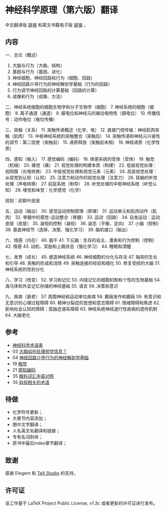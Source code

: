 

# 神经科学原理（第六版）翻译

中文翻译版 [链接](https://github.com/OpenHUTB/neuro/releases) 和英文书籍电子版 [链接](https://pan.baidu.com/s/1c0haMl287vFUA51rRusHaA?pwd=dong) 。

## 内容
一、总论（概述）
1. 大脑与行为（大脑、结构）
2. 基因与行为（基因、进化）
3. 神经细胞、神经回路和行为（细胞、回路）
4. 神经回路介导行为的神经解剖学基础（行为的回路）
5. 行为调节神经回路的计算基础（回路的计算）
6. 成像和行为（成像、方法）

二、神经系统细胞的细胞生物学和分子生物学（细胞）
7. 神经系统的细胞（细胞）
8. 离子通道（通道）
9. 膜电位和神经元的被动电特性（膜电位）
10. 传播信号：动作电位（电位传播）

三、突触（关系）
11. 突触传递概述（化学、电）
12. 直接门控传输：神经肌肉突触（肌肉）
13. 中枢神经系统的突触整合（突触后）
14. 突触传递和神经元兴奋性的调节：第二信使（突触前）
15. 递质释放（突触前末梢）
16. 神经递质（化学性质）

四、感知（输入）
17. 感觉编码（编码）
18. 体感系统的受体（受体）
19. 触觉（机械）
20. 痛觉（痛）
21. 视觉处理的构建本质（构建）
22. 低层视觉处理：视网膜（光电转换）
23. 中层视觉处理和视觉元素（元素）
24. 高层视觉处理：从视觉到认知（认知）
25. 注意力和动作的视觉处理（注意力）
26. 耳蜗的听觉处理（声电转换）
27. 前庭系统（制导）
28. 听觉处理的中枢神经系统（听觉认知）
29. 嗅觉和味觉：化学感觉（化学）

规划：前额叶皮层

五、运动（输出）
30. 感觉运动控制原理（原理）
31. 运动单元和肌肉动作（肌肉）
32. 脊髓中的感觉-运动整合（脊髓）
33. 运动（回路）
34. 自发运动：运动皮层（皮层）
35. 凝视的控制（凝视）
36. 姿态（平衡、定向）
37. 小脑（控制）
38. 基底神经节（选择、决策、强化学习）
39. 脑机接口（输出）

六、情感（内在）
40. 脑干
41. 下丘脑：生存的自主、激素和行为控制（控制）
42. 情感
43. 动机、奖励和上瘾状态（强化学习）
44. 睡眠和清醒

七、发育（成长）
45. 塑造神经系统
46. 神经细胞的分化与存活
47. 轴突的生长和引导
48. 突触的形成和消除
49. 突触连接的经验和细化
50. 修复受损的大脑
51. 神经系统的性别分化

八、学习（改变）
52. 学习和记忆
53. 内隐记忆的细胞机制和个性的生物基础
54. 海马体和外显记忆存储的神经基础
55. 语言
56. 决策和意识

九、疾病（衰老）
57. 周围神经和运动单位疾病
58. 癫痫发作和癫痫
59. 有意识和无意识的心理过程障碍
60. 精神分裂症的思想和意志障碍
61. 情绪障碍和焦虑
62. 影响社会认知的障碍：孤独症谱系障碍
63. 神经系统神经退行性疾病的遗传机制
64. 大脑老化


## 参考
* [神经科学术语表](https://zhuanlan.zhihu.com/p/273186198?utm_id=0)
* 03 [大脑如何处理视觉信息？](https://zhuanlan.zhihu.com/p/273189834?utm_id=0)
* 04 [神经回路介导行为的神经解剖学基础](https://blog.csdn.net/qq_39318443/article/details/106892674)
* 19 [触觉](https://blog.csdn.net/qq_39318443/article/details/106892674)
* 21 [感知编码](https://www.dxy.cn/bbs/newweb/pc/post/40268362)
* 35 [眼科词汇中英对照](https://www.sohu.com/a/603321979_121124541)
* 35 [斜视相关的术语](https://wenku.baidu.com/view/f07cd2aebad528ea81c758f5f61fb7360b4c2b30.html) 


## 待做
* 化学符号更新；
* 大章节内容添加；
* 图中文字翻译；
* 人名英文名翻译和链接；
* 专有名词斜体；
* 原书中最后index章节翻译；

## 致谢

感谢 Elegent 和 [TeX Studio](http://www.latexstudio.net/) 的支持。


## 许可证

该工作基于 LaTeX Project Public License, v1.3c 或者更新的许可证进行发布。


